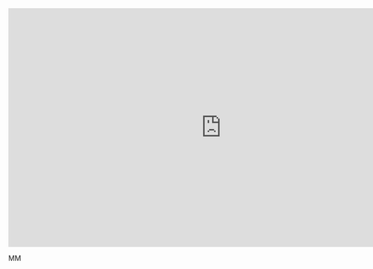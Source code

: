 <iframe width="854" height="480" src="http://s.natalian.org.s3.amazonaws.com/2016-04-22/s3upload.mp4" frameborder="0" allowfullscreen></iframe>

MM
